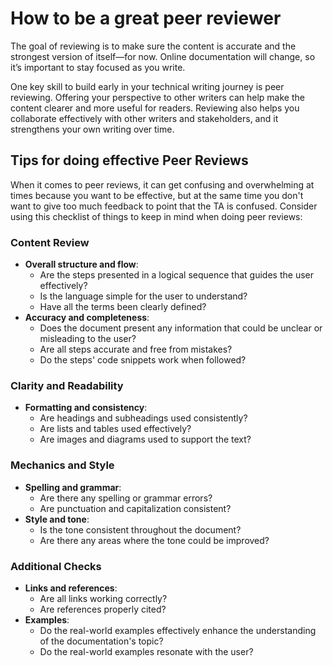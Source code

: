 # How to be a great peer reviewer

The goal of reviewing is to make sure the content is accurate and the strongest version of itself—for now. Online documentation will change, so it’s important to stay focused as you write.

One key skill to build early in your technical writing journey is peer reviewing. Offering your perspective to other writers can help make the content clearer and more useful for readers. Reviewing also helps you collaborate effectively with other writers and stakeholders, and it strengthens your own writing over time.

## Tips for doing effective Peer Reviews

When it comes to peer reviews, it can get confusing and overwhelming at times because you want to be effective, but at the same time you don't want to give too much feedback to point that the TA is confused. Consider using this checklist of things to keep in mind when doing peer reviews:

### Content Review

* **Overall structure and flow**:
  * Are the steps presented in a logical sequence that guides the user effectively?
  * Is the language simple for the user to understand?
  * Have all the terms been clearly defined?
* **Accuracy and completeness**:
  * Does the document present any information that could be unclear or misleading to the user?
  * Are all steps accurate and free from mistakes?
  * Do the steps' code snippets work when followed?

### Clarity and Readability

* **Formatting and consistency**:
  * Are headings and subheadings used consistently?
  * Are lists and tables used effectively?
  * Are images and diagrams used to support the text?

### Mechanics and Style

* **Spelling and grammar**:
  * Are there any spelling or grammar errors?
  * Are punctuation and capitalization consistent?
* **Style and tone**:
  * Is the tone consistent throughout the document?
  * Are there any areas where the tone could be improved?

### Additional Checks

* **Links and references**:
  * Are all links working correctly?
  * Are references properly cited?
* **Examples**:
  * Do the real-world examples effectively enhance the understanding of the documentation's topic?
  * Do the real-world examples resonate with the user?



